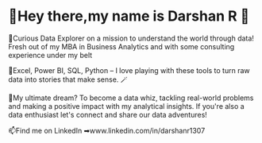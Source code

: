# 👋Hey there,my name is Darshan R 👋

👀Curious Data Explorer on a mission to understand the world through data! Fresh out of my MBA in Business Analytics and with some consulting experience under my belt

🌱Excel, Power BI, SQL, Python – I love playing with these tools to turn raw data into stories that make sense. 🪄

💞️My ultimate dream? To become a data whiz, tackling real-world problems and making a positive impact with my analytical insights.
If you're also a data enthusiast let's connect and share our data adventures!

📫Find me on LinkedIn ➡︎www.linkedin.com/in/darshanr1307
